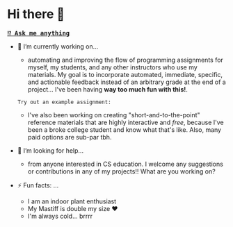 # Hi there 👋
<kbd><strong>[⁉️ Ask me anything](https://github.com/RuizTheRuler/RuizTheRuler/issues/new?assignees=RuizTheRuler&labels=ama&template=ama.md&title=%5BAMA%5D)</strong>

- 🔭 I’m currently working on...
    -  automating and improving the flow of programming assignments for myself, my students, and any other instructors who use my materials. My goal is to incorporate automated, immediate, specific, and actionable feedback instead of an arbitrary grade at the end of a project... I've been having **way too much fun with this!**. 
      
      Try out an example assignment:   
    -  I've also been working on creating "short-and-to-the-point" reference materials that are highly interactive and *free*, because I've been a broke college student and know what that's like. Also, many paid options are sub-par tbh.

- 🤔 I’m looking for help...
    -  from anyone interested in CS education. I welcome any suggestions or contributions in any of my projects!! What are you working on?
    
- ⚡ Fun facts: ...
    - I am an indoor plant enthusiast
    - My Mastiff is double my size :heart:
    - I'm always cold... brrrr


<!--
**RuizTheRuler/RuizTheRuler** is a ✨ _special_ ✨ repository because its `README.md` (this file) appears on your GitHub profile.

Here are some ideas to get you started:


- 🌱 I’m currently learning ...
- 👯 I’m looking to collaborate on ...
-  ...
- 💬 Ask me about ...
- 📫 How to reach me: ...
- 😄 Pronouns: ...
- ⚡ Fun fact: ...
-->
